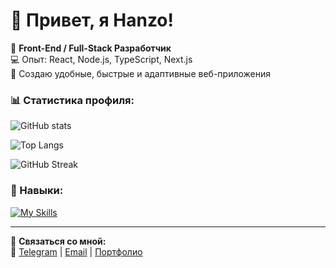 # 👋 Привет, я Hanzo!  

🚀 **Front-End / Full-Stack Разработчик**  
💻 Опыт: React, Node.js, TypeScript, Next.js  
🎯 Создаю удобные, быстрые и адаптивные веб-приложения  

### 📊 Статистика профиля:  
![GitHub stats](https://github-readme-stats.vercel.app/api?username=FarkhodovIslom&show_icons=true&theme=radical)

![Top Langs](https://github-readme-stats.vercel.app/api/top-langs/?username=ТВОЙ_GITHUB&layout=compact&theme=radical)  

![GitHub Streak](https://github-readme-streak-stats.herokuapp.com/?user=ТВОЙ_GITHUB&theme=dark)  

### 🚀 Навыки:  
[![My Skills](https://skillicons.dev/icons?i=html,css,sass,figma,js,react,ts,nextjs,nodejs,express,tailwind,mongodb,postgres,git,github)](https://skillicons.dev)

---
📩 **Связаться со мной:**  
📌 [Telegram](https://t.me/Farkhodov_2077) | [Email](mailto:farkhodovislom2006@gmail.com) | [Портфолио](https://hanzo-dev.uz)
